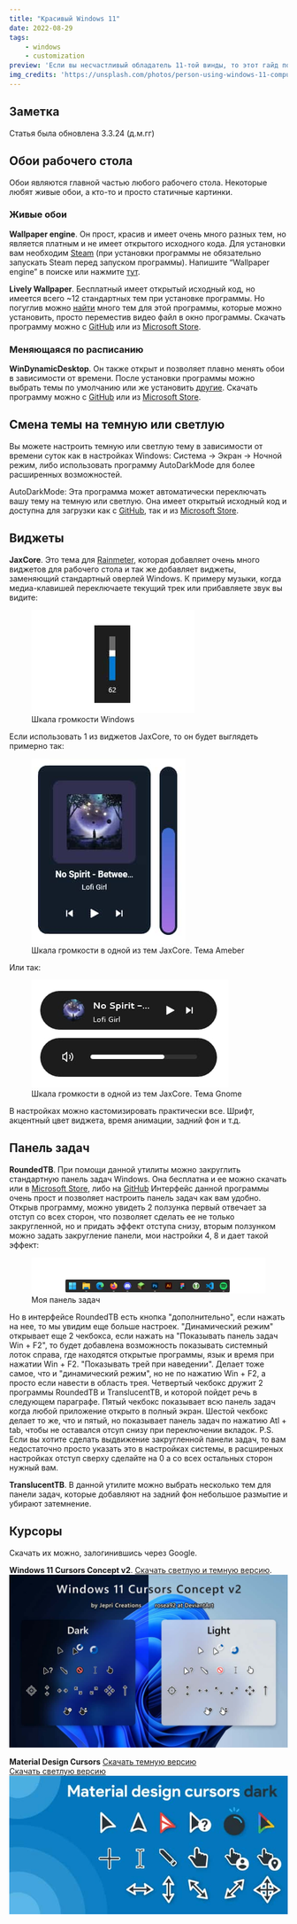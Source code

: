 ```yaml
---
title: "Красивый Windows 11"
date: 2022-08-29
tags:
    - windows
    - customization
preview: 'Если вы несчастливый обладатель 11-той винды, то этот гайд поможет вам стать немного счастливее и приукрасить уже и так красивую систему.'
img_credits: 'https://unsplash.com/photos/person-using-windows-11-computer-beside-white-ceramic-mug-on-white-table-me4HT8AX4Ls'
---
```


## Заметка

Статья была обновлена 3.3.24 (д.м.гг)

## Обои рабочего стола

Обои являются главной частью любого рабочего стола. Некоторые любят живые обои, а кто-то и просто статичные картинки.

### Живые обои

**Wallpaper engine**. Он прост, красив и имеет очень много разных тем, но является платным и не имеет открытого исходного кода.
Для установки вам необходим [Steam](https://store.steampowered.com/) (при установки программы не обязательно запускать Steam перед запуском программы). Напишите “Wallpaper engine” в поиске или нажмите [тут](https://store.steampowered.com/app/431960/Wallpaper_Engine/).

**Lively Wallpaper**. Бесплатный имеет открытый исходный код, но имеется всего ~12 стандартных тем при установке программы. Но погуглив можно [найти](https://www.google.com/search?q=lively+wallpaper+wallpapers) много тем для этой программы, которые можно установить, просто переместив видео файл в окно программы.
Скачать программу можно с [GitHub](https://github.com/rocksdanister/lively) или из [Microsoft Store](https://www.microsoft.com/store/apps/9NTM2QC6QWS7?cid=storebadge&ocid=badge).

### Меняющаяся по расписанию

**WinDynamicDesktop**. Он также открыт и позволяет плавно менять обои в зависимости от времени. После установки программы можно выбрать темы по умолчанию или же установить [другие](https://windd.info/themes/).
Скачать программу можно с [GitHub](https://github.com/t1m0thyj/WinDynamicDesktop) или из [Microsoft Store](https://www.microsoft.com/store/apps/9nm8n7dq3z5f?cid=storebadge&ocid=badge).

## Смена темы на темную или светлую

Вы можете настроить темную или светлую тему в зависимости от времени суток как в настройках Windows: Система -> Экран -> Ночной режим, либо использовать программу AutoDarkMode для более расширенных возможностей.

AutoDarkMode: Эта программа может автоматически переключать вашу тему на темную или светлую. Она имеет открытый исходный код и доступна для загрузки как с [GitHub](https://github.com/AutoDarkMode/Windows-Auto-Night-Mode/releases), так и из [Microsoft Store](https://apps.microsoft.com/detail/xp8jk4hzbvf435).

## Виджеты

**JaxCore**. Это тема для [Rainmeter](https://www.rainmeter.net/), которая добавляет очень много виджетов для рабочего стола и так же добавляет виджеты, заменяющий стандартный оверлей Windows.
К примеру музыки, когда медиа-клавишей переключаете текущий трек или прибавляете звук вы видите:

<figure>
    <img src="images/1.jpg" alt="Шкала громкости Windows">
    <figcaption>Шкала громкости Windows</figcaption>
</figure>

Если использовать 1 из виджетов JaxCore, то он будет выглядеть примерно так:

<figure>
    <img src="images/2.jpg" alt="Шкала громкости в одной из тем JaxCore. Тема Ameber">
    <figcaption>Шкала громкости в одной из тем JaxCore. Тема Ameber</figcaption>
</figure>

Или так:

<figure>
    <img src="images/3.jpg" alt="Шкала громкости JaxCore. Тема Gnome">
    <figcaption>Шкала громкости в одной из тем JaxCore. Тема Gnome</figcaption>
</figure>

В настройках можно кастомизировать практически все. Шрифт, акцентный цвет виджета, время анимации, задний фон и т.д.

## Панель задач

**RoundedTB**. При помощи данной утилиты можно закруглить стандартную панель задач Windows. Она бесплатна и ее можно скачать или в [Microsoft Store](https://apps.microsoft.com/store/detail/roundedtb/9MTFTXSJ9M7F?), либо на [GitHub](https://github.com/torchgm/RoundedTB)
Интерфейс данной программы очень прост и позволяет настроить панель задач как вам удобно.
Открыв программу, можно увидеть 2 ползунка первый отвечает за отступ со всех сторон, что позволяет сделать ее не только закругленной, но и придать эффект отступа снизу, вторым ползунком можно задать закругление панели, мои настройки 4, 8 и дает такой эффект:

<figure>
    <img class="content__figure" src="images/4.jpg" alt="Моя панель задач">
    <figcaption>Моя панель задач</figcaption>
</figure>

Но в интерфейсе RoundedTB есть кнопка "дополнительно", если нажать на нее, то мы увидим еще больше настроек.
"Динамический режим" открывает еще 2 чекбокса, если нажать на "Показывать панель задач Win + F2", то будет добавлена возможность показывать системный лоток справа, где находятся открытые программы, язык и время при нажатии Win + F2.
"Показывать трей при наведении". Делает тоже самое, что и "динамический режим", но не по нажатию Win + F2, а просто если навести в область трея.
Четвертый чекбокс дружит 2 программы RoundedTB и TranslucentTB, и которой пойдет речь в следующем параграфе.
Пятый чекбокс показывает всю панель задач когда любой приложение открыто в полный экран.
Шестой чекбокс делает то же, что и пятый, но показывает панель задач по нажатию Atl + tab, чтобы не оставался отсуп снизу при переключении вкладок.
P.S. Если вы хотите сделать выдвижение закругленной панели задач, то вам недостаточно просто указать это в настройках системы, в расширеных настройках отступ сверху сделайте на 0 а со всех остальных сторон нужный вам.

**TranslucentTB**. В данной утилите можно выбрать несколько тем для панели задач, которые добавляют на задний фон небольшое размытие и убирают затемнение.

## Курсоры

Скачать их можно, залогинившись через Google.

**Windows 11 Cursors Concept v2**.
[Скачать светлую и темную версию](https://www.deviantart.com/jepricreations/art/Windows-11-Cursors-Concept-v2-886489356).
![Windows 11 Cursors Concept v2](images/5.jpg)

**Material Design Cursors**
[Скачать темную версию](https://www.deviantart.com/jepricreations/art/Material-Design-Cursors-Dark-756850032)\
[Скачать светлую версию](https://www.deviantart.com/jepricreations/art/Material-Design-Cursors-Light-775995490)
![Material Design Cursors Dark](images/6.jpg)
